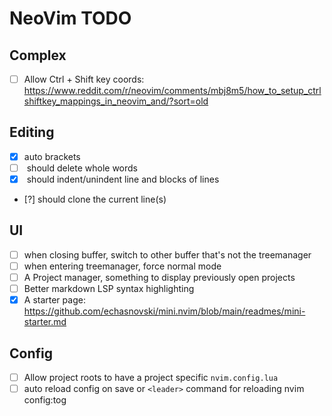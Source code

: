 # NeoVim TODO


## Complex

- [ ] Allow Ctrl + Shift key coords: https://www.reddit.com/r/neovim/comments/mbj8m5/how_to_setup_ctrlshiftkey_mappings_in_neovim_and/?sort=old

## Editing

- [x] auto brackets
- [ ] <Ctrl-Backspace> should delete whole words
- [x] <Shift-Tab> should indent/unindent line and blocks of lines
- [?] <Ctrl-d> should clone the current line(s)

## UI

- [ ] when closing buffer, switch to other buffer that's not the treemanager
- [ ] when entering treemanager, force normal mode
- [ ] A Project manager, something to display previously open projects
- [ ] Better markdown LSP syntax highlighting
- [x] A starter page: https://github.com/echasnovski/mini.nvim/blob/main/readmes/mini-starter.md

## Config

- [ ] Allow project roots to have a project specific `nvim.config.lua`
- [ ] auto reload config on save or `<leader>` command for reloading nvim config:tog
